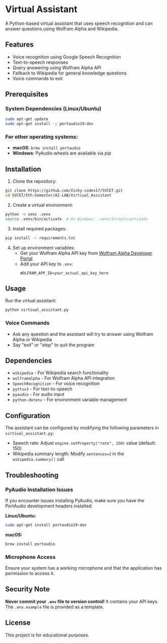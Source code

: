 # Virtual Assistant

A Python-based virtual assistant that uses speech recognition and can answer questions using Wolfram Alpha and Wikipedia.

## Features

- Voice recognition using Google Speech Recognition
- Text-to-speech responses
- Query answering using Wolfram Alpha API
- Fallback to Wikipedia for general knowledge questions
- Voice commands to exit

## Prerequisites

### System Dependencies (Linux/Ubuntu)

```bash
sudo apt-get update
sudo apt-get install -y portaudio19-dev
```

### For other operating systems:
- **macOS**: `brew install portaudio`
- **Windows**: PyAudio wheels are available via pip

## Installation

1. Clone the repository:
```bash
git clone https://github.com/Vicky-codes17/SVCET.git
cd SVCET/5th-Semester/AI-LAB/Virtiual_Assistant
```

2. Create a virtual environment:
```bash
python -m venv .venv
source .venv/bin/activate  # On Windows: .venv\Scripts\activate
```

3. Install required packages:
```bash
pip install -r requirements.txt
```

4. Set up environment variables:
   - Get your Wolfram Alpha API key from [Wolfram Alpha Developer Portal](https://products.wolframalpha.com/api/)
   - Add your API key to `.env`:
     ```
     WOLFRAM_APP_ID=your_actual_api_key_here
     ```

## Usage

Run the virtual assistant:
```bash
python virtiual_assistant.py
```

### Voice Commands

- Ask any question and the assistant will try to answer using Wolfram Alpha or Wikipedia
- Say "exit" or "stop" to quit the program

## Dependencies

- `wikipedia` - For Wikipedia search functionality
- `wolframalpha` - For Wolfram Alpha API integration
- `SpeechRecognition` - For voice recognition
- `pyttsx3` - For text-to-speech
- `pyaudio` - For audio input
- `python-dotenv` - For environment variable management

## Configuration

The assistant can be configured by modifying the following parameters in `virtiual_assistant.py`:

- Speech rate: Adjust `engine.setProperty("rate", 150)` value (default: 150)
- Wikipedia summary length: Modify `sentences=2` in the `wikipedia.summary()` call

## Troubleshooting

### PyAudio Installation Issues

If you encounter issues installing PyAudio, make sure you have the PortAudio development headers installed:

**Linux/Ubuntu:**
```bash
sudo apt-get install portaudio19-dev
```

**macOS:**
```bash
brew install portaudio
```

### Microphone Access

Ensure your system has a working microphone and that the application has permission to access it.

## Security Note

**Never commit your `.env` file to version control!** It contains your API keys. The `.env.example` file is provided as a template.

## License

This project is for educational purposes.
